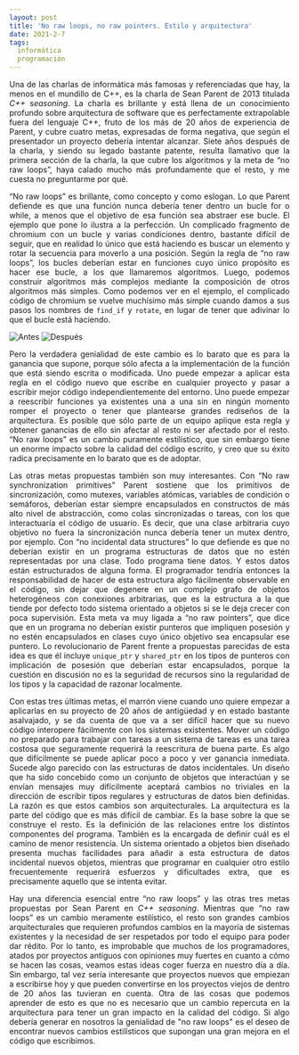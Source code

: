 ```yaml
---
layout: post
title: 'No raw loops, no raw pointers. Estilo y arquitectura'
date: 2021-2-7
tags:
  informática
  programación
---
```

<p style='text-align: justify;'>Una de las charlas de informática más famosas y referenciadas que hay, la menos en el mundillo de C++, es la charla de Sean Parent de 2013 titulada <i>C++ seasoning</i>. La charla es brillante y está llena de un conocimiento profundo sobre arquitectura de software que es perfectamente extrapolable fuera del lenguaje C++, fruto de los más de 20 años de experiencia de Parent, y cubre cuatro metas, expresadas de forma negativa, que según el presentador un proyecto debería intentar alcanzar. Siete años después de la charla, y siendo su legado bastante patente, resulta llamativo que la primera sección de la charla, la que cubre los algoritmos y la meta de “no raw loops”, haya calado mucho más profundamente que el resto, y me cuesta no preguntarme por qué.</p>

<p style='text-align: justify;'>“No raw loops” es brillante, como concepto y como eslogan. Lo que Parent defiende es que una función nunca debería tener dentro un bucle for o while, a menos que el objetivo de esa función sea abstraer ese bucle. El ejemplo que pone lo ilustra a la perfección. Un complicado fragmento de chromium con un bucle y varias condiciones dentro, bastante difícil de seguir, que en realidad lo único que está haciendo es buscar un elemento y rotar la secuencia para moverlo a una posición. Según la regla de “no raw loops”, los bucles deberían estar en funciones cuyo único propósito es hacer ese bucle, a los que llamaremos algoritmos. Luego, podemos construir algoritmos más complejos mediante la composición de otros algoritmos más simples. Como podemos ver en el ejemplo, el complicado código de chromium se vuelve muchísimo más simple cuando damos a sus pasos los nombres de <code>find_if</code> y <code>rotate</code>, en lugar de tener que adivinar lo que el bucle está haciendo.</p>

![Antes](https://raw.githubusercontent.com/asielorz/blog/master/images/no-raw-loops-before.png)
![Después](https://raw.githubusercontent.com/asielorz/blog/master/images/no-raw-loops-after.png)

<p style='text-align: justify;'>Pero la verdadera genialidad de este cambio es lo barato que es para la ganancia que supone, porque sólo afecta a la implementación de la función que está siendo escrita o modificada. Uno puede empezar a aplicar esta regla en el código nuevo que escribe en cualquier proyecto y pasar a escribir mejor código independientemente del entorno. Uno puede empezar a reescribir funciones ya existentes una a una sin en ningún momento romper el proyecto o tener que plantearse grandes rediseños de la arquitectura. Es posible que sólo parte de un equipo aplique esta regla y obtener ganancias de ello sin afectar al resto ni ser afectado por el resto. “No raw loops” es un cambio puramente estilístico, que sin embargo tiene un enorme impacto sobre la calidad del código escrito, y creo que su éxito radica precisamente en lo barato que es de adoptar.</p>

<p style='text-align: justify;'>Las otras metas propuestas también son muy interesantes. Con “No raw synchronization primitives” Parent sostiene que los primitivos de sincronización, como mutexes, variables atómicas, variables de condición o semáforos, deberían estar siempre encapsulados en constructos de más alto nivel de abstracción, como colas sincronizadas o tareas, con los que interactuaría el código de usuario. Es decir, que una clase arbitraria cuyo objetivo no fuera la sincronización nunca debería tener un mutex dentro, por ejemplo. Con “no incidental data structures” lo que defiende es que no deberían existir en un programa estructuras de datos que no estén representadas por una clase. Todo programa tiene datos. Y estos datos están estructurados de alguna forma. El programador tendría entonces la responsabilidad de hacer de esta estructura algo fácilmente observable en el código, sin dejar que degenere en un complejo grafo de objetos heterogéneos con conexiones arbitrarias, que es la estructura a la que tiende por defecto todo sistema orientado a objetos si se le deja crecer con poca supervisión. Esta meta va muy ligada a “no raw pointers”, que dice que en un programa no deberían existir punteros que impliquen posesión y no estén encapsulados en clases cuyo único objetivo sea encapsular ese puntero. Lo revolucionario de Parent frente a propuestas parecidas de esta idea es que él incluye <code>unique_ptr</code> y <code>shared_ptr</code> en los tipos de punteros con implicación de posesión que deberían estar encapsulados, porque la cuestión en discusión no es la seguridad de recursos sino la regularidad de los tipos y la capacidad de razonar localmente.</p>

<p style='text-align: justify;'>Con estas tres últimas metas, el marrón viene cuando uno quiere empezar a aplicarlas en su proyecto de 20 años de antigüedad y en estado bastante asalvajado, y se da cuenta de que va a ser difícil hacer que su nuevo código interopere fácilmente con los sistemas existentes. Mover un código no preparado para trabajar con tareas a un sistema de tareas es una tarea costosa que seguramente requerirá la reescritura de buena parte. Es algo que difícilmente se puede aplicar poco a poco y ver ganancia inmediata. Sucede algo parecido con las estructuras de datos incidentales. Un diseño que ha sido concebido como un conjunto de objetos que interactúan y se envían mensajes muy difícilmente aceptará cambios no triviales en la dirección de escribir tipos regulares y estructuras de datos bien definidas. La razón es que estos cambios son arquitecturales. La arquitectura es la parte del código que es más difícil de cambiar. Es la base sobre la que se construye el resto. Es la definición de las relaciones entre los distintos componentes del programa. También es la encargada de definir cuál es el camino de menor resistencia. Un sistema orientado a objetos bien diseñado presenta muchas facilidades para añadir a esta estructura de datos incidental nuevos objetos, mientras que programar en cualquier otro estilo frecuentemente requerirá esfuerzos y dificultades extra, que es precisamente aquello que se intenta evitar.</p>

<p style='text-align: justify;'>Hay una diferencia esencial entre “no raw loops” y las otras tres metas propuestas por Sean Parent en <i>C++ seasoning</i>. Mientras que “no raw loops” es un cambio meramente estilístico, el resto son grandes cambios arquitecturales que requieren profundos cambios en la mayoría de sistemas existentes y la necesidad de ser respetados por todo el equipo para poder dar rédito. Por lo tanto, es improbable que muchos de los programadores, atados por proyectos antiguos con opiniones muy fuertes en cuanto a cómo se hacen las cosas, veamos estas ideas coger fuerza en nuestro día a día. Sin embargo, tal vez sería interesante que proyectos nuevos que empiezan a escribirse hoy y que pueden convertirse en los proyectos viejos de dentro de 20 años las tuvieran en cuenta. Otra de las cosas que podemos aprender de esto es que no es necesario que un cambio repercuta en la arquitectura para tener un gran impacto en la calidad del código. Si algo debería generar en nosotros la genialidad de "no raw loops" es el deseo de encontrar nuevos cambios estilísticos que supongan una gran mejora en el código que escribimos.</p>
